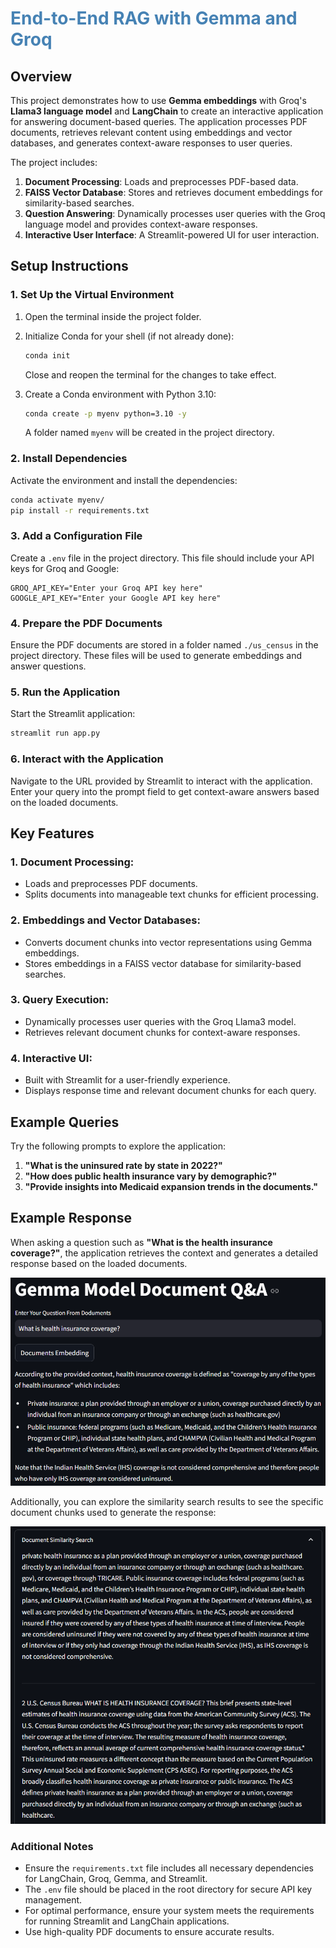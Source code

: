 # <span style="color:#4682B4">**End-to-End RAG with Gemma and Groq**</span>

## Overview
This project demonstrates how to use **Gemma embeddings** with Groq's **Llama3 language model** and **LangChain** to create an interactive application for answering document-based queries. The application processes PDF documents, retrieves relevant content using embeddings and vector databases, and generates context-aware responses to user queries.

The project includes:
1. **Document Processing**: Loads and preprocesses PDF-based data.
2. **FAISS Vector Database**: Stores and retrieves document embeddings for similarity-based searches.
3. **Question Answering**: Dynamically processes user queries with the Groq language model and provides context-aware responses.
4. **Interactive User Interface**: A Streamlit-powered UI for user interaction.

## Setup Instructions

### 1. Set Up the Virtual Environment
1. Open the terminal inside the project folder.
2. Initialize Conda for your shell (if not already done):
   ```bash
   conda init
   ```
   Close and reopen the terminal for the changes to take effect.

3. Create a Conda environment with Python 3.10:
   ```bash
   conda create -p myenv python=3.10 -y
   ```
   A folder named `myenv` will be created in the project directory.

### 2. Install Dependencies
Activate the environment and install the dependencies:
```bash
conda activate myenv/
pip install -r requirements.txt
```

### 3. Add a Configuration File
Create a `.env` file in the project directory. This file should include your API keys for Groq and Google:
```plaintext
GROQ_API_KEY="Enter your Groq API key here"
GOOGLE_API_KEY="Enter your Google API key here"
```

### 4. Prepare the PDF Documents
Ensure the PDF documents are stored in a folder named `./us_census` in the project directory. These files will be used to generate embeddings and answer questions.

### 5. Run the Application
Start the Streamlit application:
```bash
streamlit run app.py
```

### 6. Interact with the Application
Navigate to the URL provided by Streamlit to interact with the application. Enter your query into the prompt field to get context-aware answers based on the loaded documents.

## Key Features

### 1. **Document Processing**:
   - Loads and preprocesses PDF documents.
   - Splits documents into manageable text chunks for efficient processing.

### 2. **Embeddings and Vector Databases**:
   - Converts document chunks into vector representations using Gemma embeddings.
   - Stores embeddings in a FAISS vector database for similarity-based searches.

### 3. **Query Execution**:
   - Dynamically processes user queries with the Groq Llama3 model.
   - Retrieves relevant document chunks for context-aware responses.

### 4. **Interactive UI**:
   - Built with Streamlit for a user-friendly experience.
   - Displays response time and relevant document chunks for each query.

## Example Queries
Try the following prompts to explore the application:
1. **"What is the uninsured rate by state in 2022?"**
2. **"How does public health insurance vary by demographic?"**
3. **"Provide insights into Medicaid expansion trends in the documents."**

## Example Response

When asking a question such as **"What is the health insurance coverage?"**, the application retrieves the context and generates a detailed response based on the loaded documents.

![Chatbot Response Example](images/response.png)

Additionally, you can explore the similarity search results to see the specific document chunks used to generate the response:

![Document Similarity Search Example](images/sim_search.png)



### Additional Notes
- Ensure the `requirements.txt` file includes all necessary dependencies for LangChain, Groq, Gemma, and Streamlit.
- The `.env` file should be placed in the root directory for secure API key management.
- For optimal performance, ensure your system meets the requirements for running Streamlit and LangChain applications.
- Use high-quality PDF documents to ensure accurate results.
